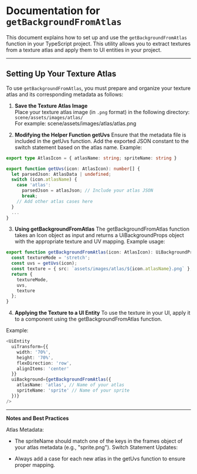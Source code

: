 # Documentation for `getBackgroundFromAtlas`

This document explains how to set up and use the `getBackgroundFromAtlas` function in your TypeScript project. This utility allows you to extract textures from a texture atlas and apply them to UI entities in your project.

---

## Setting Up Your Texture Atlas

To use `getBackgroundFromAtlas`, you must prepare and organize your texture atlas and its corresponding metadata as follows:

1. **Save the Texture Atlas Image**  
   Place your texture atlas image (in `.png` format) in the following directory:  
   `scene/assets/images/atlas/`  
   For example: scene/assets/images/atlas/atlas.png


2. **Modifying the Helper Function getUvs**
Ensure that the metadata file is included in the getUvs function. Add the exported JSON constant to the switch statement based on the atlas name. Example:

```typescript
export type AtlasIcon = { atlasName: string; spriteName: string }

export function getUvs(icon: AtlasIcon): number[] {
  let parsedJson: AtlasData | undefined;
  switch (icon.atlasName) {
    case 'atlas':
      parsedJson = atlasJson; // Include your atlas JSON
      break;
    // Add other atlas cases here
  }
  ...
}
```

3. **Using getBackgroundFromAtlas**
The getBackgroundFromAtlas function takes an Icon object as input and returns a UiBackgroundProps object with the appropriate texture and UV mapping. Example usage:

```typescript
export function getBackgroundFromAtlas(icon: AtlasIcon): UiBackgroundProps {
  const textureMode = 'stretch';
  const uvs = getUvs(icon);
  const texture = { src: `assets/images/atlas/${icon.atlasName}.png` };
  return {
    textureMode,
    uvs,
    texture
  };
}
```

4. **Applying the Texture to a UI Entity**
To use the texture in your UI, apply it to a <UiEntity> component using the getBackgroundFromAtlas function.

Example:

```typescript
<UiEntity
  uiTransform={{
    width: '70%',
    height: '70%',
    flexDirection: 'row',
    alignItems: 'center'
  }}
  uiBackground={getBackgroundFromAtlas({
    atlasName: 'atlas', // Name of your atlas
    spriteName: 'sprite' // Name of your sprite
  })}
/>
```
---
**Notes and Best Practices**

Atlas Metadata:

- The spriteName should match one of the keys in the frames object of your atlas metadata (e.g., "sprite.png").
Switch Statement Updates:

- Always add a case for each new atlas in the getUvs function to ensure proper mapping.
